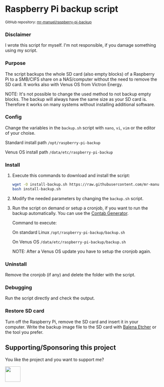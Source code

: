 # Raspberry Pi backup script

<small>GitHub repository: [mr-manuel/raspberry-pi-backup](https://github.com/mr-manuel/raspberry-pi-backup)</small>

### Disclaimer

I wrote this script for myself. I'm not responsible, if you damage something using my script.


### Purpose

The script backups the whole SD card (also empty blocks) of a Raspberry Pi to a SMB/CIFS share on a NAS/computer without the need to remove the SD card. It works also with Venus OS from Victron Energy.

NOTE: It's not possible to change the used method to not backup empty blocks. The backup will always have the same size as your SD card is. Therefore it works on many systems without installing additional software.


### Config

Change the variables in the `backup.sh` script with `nano`, `vi`, `vim` or the editor of your choise.

Standard install path `/opt/raspberry-pi-backup`

Venus OS install path `/data/etc/raspberry-pi-backup`


### Install

1. Execute this commands to download and install the script:
    ```bash
    wget -O install-backup.sh https://raw.githubusercontent.com/mr-manuel/raspberry-pi-backup/master/install-backup.sh
    bash install-backup.sh
    ```

2. Modify the needed parameters by changing the `backup.sh` script.

3. Run the script on demand or setup a cronjob, if you want to run the backup automatically. You can use the [Contab Generator](https://crontab-generator.org/).

    Command to execute:

    On standard Linux `/opt/raspberry-pi-backup/backup.sh`

    On Venus OS `/data/etc/raspberry-pi-backup/backup.sh`

    NOTE: After a Venus OS update you have to setup the cronjob again.

### Uninstall

Remove the cronjob (if any) and delete the folder with the script.

### Debugging

Run the script directly and check the output.

### Restore SD card

Turn off the Raspberry Pi, remove the SD card and insert it in your computer. Write the backup image file to the SD card with [Balena Etcher](https://github.com/balena-io/etcher) or the tool you prefer.


## Supporting/Sponsoring this project

You like the project and you want to support me?

[<img src="https://github.md0.eu/uploads/donate-button.svg" height="50">](https://www.paypal.com/donate/?hosted_button_id=3NEVZBDM5KABW)
